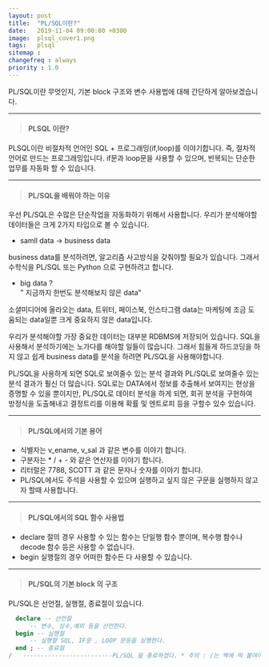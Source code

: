 ```yaml
---
layout: post
title:  "PL/SQL이란?"
date:   2019-11-04 09:00:00 +0300
image:  plsql_cover1.png
tags:   plsql
sitemap :
changefreq : always
priority : 1.0
---
```



PL/SQL이란 무엇인지, 기본 block 구조와 변수 사용법에 대해 간단하게 알아보겠습니다.  

-------



> #### PLSQL 이란?  

PLSQL이란 비절차적 언어인 SQL + 프로그래밍(if,loop)를 이야기합니다. 즉, 절차적 언어로 만드는 프로그래밍입니다. if문과 loop문을 사용할 수 있으며, 반복되는 단순한 업무를 자동화 할 수 있습니다.  

-------

> #### PL/SQL을 배워야 하는 이유  

우선 PL/SQL은 수많은 단순작업을 자동화하기 위해서 사용합니다. 우리가 분석해야할 데이터들은 크게 2가지 타입으로 볼 수 있습니다.  

* samll data -> business data

business data를 분석하려면, 알고리즘 사고방식을 갖춰야할 필요가 있습니다. 그래서 수학식을 PL/SQL 또는 Python 으로 구현하려고 합니다.  

* big data ?  
" 지금까지 한번도 분석해보지 않은 data"

소셜미디어에 올라오는 data, 트위터, 페이스북, 인스타그램 data는 마케팅에 조금 도움되는 data일뿐 크게 중요하지 않은 data입니다. 

우리가 분석해야할 가장 중요한 데이터는 대부분 RDBMS에 저장되어 있습니다. SQL을 사용해서 분석하기에는 노가다를 해야할 일들이 많습니다. 그래서 힘들게 하드코딩을 하지 않고 쉽게 business data를 분석을 하려면 PL/SQL을 사용해야합니다.  

PL/SQL을 사용하게 되면 SQL로 보여줄수 있는 분석 결과와 PL/SQL로 보여줄수 있는 분석 결과가 훨신 더 많습니다. SQL로는 DATA에서 정보를 추출해서 보여지는 현상을 증명할 수 있을 뿐이지만, PL/SQL로 데이터 분석을 하게 되면, 회귀 분석을 구현하여 방정식을 도출해내고 결정트리를 이용해 확률 및 엔트로피 등을 구할수 있수 있습니다. 

-------


> #### PL/SQL에서의 기본 용어  

- 식별자는 v_ename, v_sal 과 같은 변수를 이야기 합니다.  
- 구분자는 * / + - 와 같은 연산자를 이야기 합니다.  
- 리터럴은 7788, SCOTT 과 같은 문자나 숫자를 이야기 합니다.
- PL/SQL에서도 주석을 사용할 수 있으며 실행하고 싶지 않은 구문을 실행하지 않고자 할때 사용합니다.  

-------

> #### PL/SQL에서의 SQL 함수 사용법   

- declare 절의 경우
사용할 수 있는 함수는 단일행 함수 뿐이며, 복수행 함수나 decode 함수 등은 사용할 수 없습니다.
- begin 실행절의 경우 어떠한 함수든 다 사용할 수 있습니다. 

-------


> #### PL/SQL의 기본 block 의 구조  

PL/SQL은 선언절, 실행절, 종료절이 있습니다.  

```sql
  declare -- 선언절
      -- 변수, 상수,예외 등을 선언한다.
  begin -- 실행절 
      -- 실행할 SQL, IF문 , LOOP 문등을 실행한다.
  end ; -- 종료절
/   -------------------------PL/SQL 을 종료하겠다. * 주의 : /는 벽에 딱 붙여야 한다.
```

